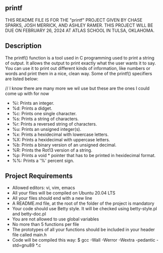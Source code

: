 ## printf
THIS README FILE IS FOR THE "printf" PROJECT GIVEN BY CHASE SPARKS, JOSH MERRICK, AND ASHLEY RAMER. THIS PROJECT WILL BE DUE ON FEBRUARY 26, 2024 AT ATLAS SCHOOL IN TULSA, OKLAHOMA.

## Description
The printf() function is a tool used in C programming used to print a string of output. It allows the output to print exactly what the user wants it to say. You can use it to print out different kinds of information, like numbers or words and print them in a nice, clean way. Some of the printf() specifiers are listed below:

// I know there are many more we wil use but these are the ones I could come up with for now
+ %i: Prints an integer.
+ %d: Prints a didget.
+ %c: Prints one single character.
+ %s: Prints a string of characters.
+ %r: Prints a reversed string of characters.
+ %u: Prints an unsigned integer(s).
+ %x: Prints a hexidecimal with lowercase letters.
+ %X: Prints a hexidecimal with uppercase letters.
+ %b: Prints a binary version of an unsigned decimal.
+ %R: Prints the Rot13 version of a string.
+ %p: Prints a void * pointer that has to be printed in hexidecimal format.
+ %%: Prints a '%' percent sign.


## Project Requirements
+ Allowed editors: vi, vim, emacs
+ All your files will be compiled on Ubuntu 20.04 LTS 
+ All your files should end with a new line
+ A README.md file, at the root of the folder of the project is mandatory
+ Your code should use Betty style. It will be checked using betty-style.pl and betty-doc.pl
+ You are not allowed to use global variables
+ No more than 5 functions per file
+ The prototypes of all your functions should be included in your header file called main.h
+ Code will be compiled this way: $ gcc -Wall -Werror -Wextra -pedantic -std=gnu89 *.c
